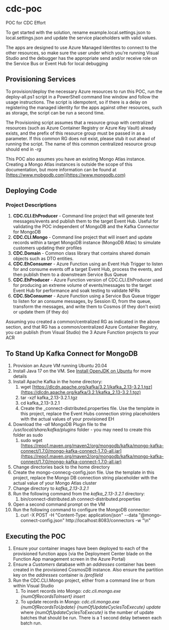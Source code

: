 # cdc-poc

POC for CDC Effort

To get started with the solution, rename example.local.settings.json to local.settings.json and update the service placeholders with valid values.

The apps are designed to use Azure Managed Identites to connect to the other resources, so make sure the user under which you're running Visual Studio and the debugger has the appropriate send and/or receive role on the Service Bus or Event Hub for local debugging

## Provisioning Services

To provision/deploy the necessary Azure resources to run this POC, run the deploy-all.ps1 script in a PowerShell command line window and follow the usage instructions.  The script is idempotent, so if there is a delay on registering the managed identity for the apps against other resources, such as storage, the script can be run a second time.

The Provisioning script assumes that a resource group with centralized resources (such as Azure Container Registry or Azure Key Vault) already exists, and the prefix of this resource group must be passed in as a parameter.  If this common RG does not exist, please stub it out ahead of running the script.  The name of this common centralized resource group should end in _-rg_

This POC also assumes you have an existing Mongo Atlas instance.  Creating a Mongo Atlas instances is outside the scope of this documentation, but more information can be found at [https://www.mobgodb.com](https://www.mongodb.com)

## Deploying Code

### Project Descriptions

1. **CDC.CLI.EhProducer** - Command line project that will generate test messages/events and publish them to the target Event Hub.  Useful for validating the POC independent of MongoDB and the Kafka Connector for MongoDB
1. **CDC.CLI.Mongo** - Command line project that will insert and update records within a target MongoDB instance (MongoDB Atlas) to simulate customers updating their profiles
1. **CDC.Domain** - Common class library that contains shared domain objects such as DTO entities.
1. **CDC.EhConsumer** - Azure Function using an Event Hub Trigger to listen for and consume events off a target Event Hub, process the events, and then publish them to a downstream Service Bus Queue
1. **CDC.EhProducer** - Azure Function version of CDC.CLI.EhProducer used for producing an extreme volume of events/messages to the target Event Hub for performance and soak testing to validate NFRs
1. **CDC.SbConsumer** -  Azure Function using a Service Bus Queue trigger to listen for an consume messages, by Session ID, from the queue, transform the messages, and write them to Cosmos (if they don't exist) or update them (if they do)

Assuming you created a common/centralized RG as indicated in the above section, and that RG has a common/centralized Azure Container Registry, you can publish (from Visual Studio) the 3 Azure Function projects to your ACR

## To Stand Up Kafka Connect for MongoDB

1. Provision an Azure VM running Ubuntu 20.04
1. Install Java 17 on the VM.  See [Install OpenJDK on Ubuntu](https://docs.microsoft.com/en-us/java/openjdk/install#install-on-ubuntu) for more details
1. Install Apache Kafka in the home directory:
   1. wget [https://dlcdn.apache.org/kafka/3.2.1/kafka_2.13-3.2.1.tgz](https://dlcdn.apache.org/kafka/3.2.1/kafka_2.13-3.2.1.tgz)
   1. tar -xzf kafka_2.13-3.2.1.tgz
   1. cd kafka_2.13-3.2.1
   1. Create the _connect-distributed.properties file.  Use the template in this project, replace the Event Hubs connection string placeholders with the actual values of your provisioned EH
1. Download the _-all_ MongoDB Plugin file to the _/usr/local/share/kafka/plugins_ folder - you may need to create this folder as sudo
   1. sudo wget [https://repo1.maven.org/maven2/org/mongodb/kafka/mongo-kafka-connect/1.7.0/mongo-kafka-connect-1.7.0-all.jar](https://repo1.maven.org/maven2/org/mongodb/kafka/mongo-kafka-connect/1.7.0/mongo-kafka-connect-1.7.0-all.jar)
1. Change directories back to the home directory
1. Create the mongo-connecg-config.json file.  Use the template in this project, replace the Mongo DB connection string placeholder with the actual value of your Mongo Atlas cluster
1. Change directory to *kafka_2.13-3.2.1*
1. Run the following command from the *kafka_2.13-3.2.1* directory:
   1. bin/connect-distributed.sh connect-distributed.properties
1. Open a second command prompt on the VM
1. Run the following command to configure the MongoDB connector:
   1. curl -X POST -H "Content-Type: application/json" --data "@mongo-connect-config.json" http://localhost:8083/connectors -w "\n"


## Executing the POC

1. Ensure your container images have been deployed to each of the provisioned function apps (via the Deployment Center blade on the Function App management screen in the Azure Portal)
1. Ensure a _Customers_ database with an _addresses_ container has been created in the provisioned CosmosDB instance.  Also ensure the partition key on the _addresses_ container is _/profileId_
1. Run the CDC.CLI.Mongo project, either from a command line or from within Visual Studio
   1. To insert records into Mongo: _cdc.cli.mongo.exe {numOfRecordsToInsert} insert_
   1. To update records in Mongo: _cdc.cli.mongo.exe {numOfRecordsToUpdate} {numOfUpdateCyclesToExecute} update_ where _{numOfUpdateCyclesToExecute}_ is the number of update batches that should be run.  There is a 1 second delay between each batch run.